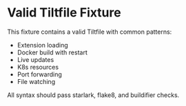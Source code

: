 # Valid Tiltfile Fixture

This fixture contains a valid Tiltfile with common patterns:
- Extension loading
- Docker build with restart
- Live updates
- K8s resources
- Port forwarding
- File watching

All syntax should pass starlark, flake8, and buildifier checks.